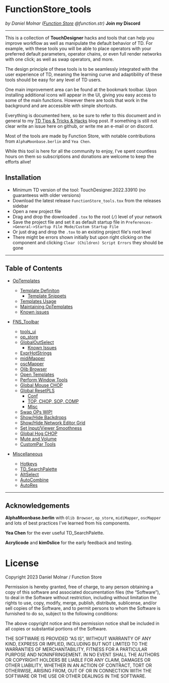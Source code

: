 # FunctionStore_tools

*by Daniel Molnar ([Function Store](https://linktr.ee/function.str) @function.str)* **Join my Discord**

---

This is a collection of **TouchDesigner** hacks and tools that can help you improve workflow as well as manipulate the default behavior of TD.
For example, with these tools you will be able to place operators with your preferred default parameters, operator chains, or even full render networks with one click; as well as swap operators, and more. 

The design principle of these tools is to be seamlessly integrated with the user experience of TD, meaning the learning curve and adaptibility of these tools should be easy for any level of TD users.

One main improvement area can be found at the bookmark toolbar. Upon installing additional icons will appear in the UI, giving you easy access to some of the main functions. However there are tools that work in the background and are accessible with simple shortcuts. 

Everything is documented here, so be sure to refer to this document and in general to my [TD Tips & Tricks & Hacks]() blog post. If something is still not clear write an issue here on github, or write me an e-mail or on discord.

Most of the tools are made by Function Store, with notable contributions from `AlphaMoonbase.berlin` and `Yea Chen`.  

While this tool is here for all the community to enjoy, I've spent countless hours on them so subscriptions and donations are welcome to keep the efforts alive!

## Installation

- Minimum TD version of the tool: TouchDesigner.2022.33910 (no guaranteess with older versions)
- Download the latest release `FunctionStore_tools.tox` from the releases sidebar
- Open a new project file
- Drag and drop the downloaded `.tox` to the root (`/`) level of your network
- Save the project file and set it as default startup file in `Preferences->General->Startup File Mode/Custom Startup File`
- Or just drag and drop the `.tox` to an existing project file's root level
- There might be errors shown initially but upon right clicking on the component and clicking `Clear (Children) Script Errors` they should be gone

---

## Table of Contents

- [OpTemplates](https://github.com/function-store/FunctionStore_tools/wiki/01.-OpTemplates)
    - [Template Definiton](https://github.com/function-store/FunctionStore_tools/wiki/01.-OpTemplates#template-definiton)
      - [Template Snippets](https://github.com/function-store/FunctionStore_tools/wiki/01.-OpTemplates#template-snippets)
    - [Templates Usage](https://github.com/function-store/FunctionStore_tools/wiki/01.-OpTemplates#templates-usage)
    - [Maintaining OpTemplates](https://github.com/function-store/FunctionStore_tools/wiki/01.-OpTemplates#maintaining-optemplates)
    - [Known issues](https://github.com/function-store/FunctionStore_tools/wiki/01.-OpTemplates#known-issues)

- [FNS_Toolbar](https://github.com/function-store/FunctionStore_tools/wiki/02.-FNS_Toolbar)
    - [tools_ui](https://github.com/function-store/FunctionStore_tools/wiki/02.-FNS_Toolbar#tools_ui)
    - [op_store](https://github.com/function-store/FunctionStore_tools/wiki/02.-FNS_Toolbar#op_store)
    - [GlobalOutSelect](https://github.com/function-store/FunctionStore_tools/wiki/02.-FNS_Toolbar#globaloutselect)
      - [Known Issues](https://github.com/function-store/FunctionStore_tools/wiki/02.-FNS_Toolbar#known-issues)
    - [ExprHotStrings](https://github.com/function-store/FunctionStore_tools/wiki/02.-FNS_Toolbar#exprhotstrings)
    - [midiMapper](https://github.com/function-store/FunctionStore_tools/wiki/02.-FNS_Toolbar#midimapper)
    - [oscMapper](https://github.com/function-store/FunctionStore_tools/wiki/02.-FNS_Toolbar#oscmapper)
    - [Olib Browser](https://github.com/function-store/FunctionStore_tools/wiki/02.-FNS_Toolbar#olib-browser)
    - [Open Templates](https://github.com/function-store/FunctionStore_tools/wiki/02.-FNS_Toolbar#open-templates)
    - [Perform Window Tools](https://github.com/function-store/FunctionStore_tools/wiki/02.-FNS_Toolbar#perform-window-tools)
    - [Global Mouse CHOP](https://github.com/function-store/FunctionStore_tools/wiki/02.-FNS_Toolbar#global-mouse-chop)
    - [Global ResetPLS](https://github.com/function-store/FunctionStore_tools/wiki/02.-FNS_Toolbar#global-resetpls)
      - [Conf](https://github.com/function-store/FunctionStore_tools/wiki/02.-FNS_Toolbar#conf)
      - [TOP, CHOP, SOP, COMP](https://github.com/function-store/FunctionStore_tools/wiki/02.-FNS_Toolbar#top-chop-sop-comp)
      - [Misc](https://github.com/function-store/FunctionStore_tools/wiki/02.-FNS_Toolbar#misc)
    - [Swap OPs WIP!](https://github.com/function-store/FunctionStore_tools/wiki/02.-FNS_Toolbar#swap-ops-wip)
    - [Show/Hide Backdrops](https://github.com/function-store/FunctionStore_tools/wiki/02.-FNS_Toolbar#showhide-backdrops)
    - [Show/Hide Network Editor Grid](https://github.com/function-store/FunctionStore_tools/wiki/02.-FNS_Toolbar#showhide-network-editor-grid)
    - [Set Input/Viewer Smoothness](https://github.com/function-store/FunctionStore_tools/wiki/02.-FNS_Toolbar#set-inputviewer-smoothness)
    - [Global Hog CHOP](https://github.com/function-store/FunctionStore_tools/wiki/02.-FNS_Toolbar#global-hog-chop)
    - [Mute and Volume](https://github.com/function-store/FunctionStore_tools/wiki/02.-FNS_Toolbar#mute-and-volume)
    - [CustomPar Tools](https://github.com/function-store/FunctionStore_tools/wiki/02.-FNS_Toolbar#custompar-tools)

- [Miscellaneous](https://github.com/function-store/FunctionStore_tools/wiki/03.-Miscellaneous)
    - [Hotkeys](https://github.com/function-store/FunctionStore_tools/wiki/03.-Miscellaneous#hotkeys)
    - [TD_SearchPalette](https://github.com/function-store/FunctionStore_tools/wiki/03.-Miscellaneous#td_searchpalette)
    - [AltSelect](https://github.com/function-store/FunctionStore_tools/wiki/03.-Miscellaneous#altselect)
    - [AutoCombine](https://github.com/function-store/FunctionStore_tools/wiki/03.-Miscellaneous#autocombine)
    - [AutoRes](https://github.com/function-store/FunctionStore_tools/wiki/03.-Miscellaneous#autores)

---

## Acknowledgements

**AlphaMoonbase.berlin** with `Olib Browser`, `op_store`, `midiMapper`, `oscMapper` and lots of best practices I've learned from his components.

**Yea Chen** for the ever useful TD_SearchPalette.

**Acrylicode** and **kim0slice** for the early feedback and testing.

# License

Copyright 2023 Daniel Molnar / Function Store

Permission is hereby granted, free of charge, to any person obtaining a copy of this software and associated documentation files (the “Software”), to deal in the Software without restriction, including without limitation the rights to use, copy, modify, merge, publish, distribute, sublicense, and/or sell copies of the Software, and to permit persons to whom the Software is furnished to do so, subject to the following conditions:

The above copyright notice and this permission notice shall be included in all copies or substantial portions of the Software.

THE SOFTWARE IS PROVIDED “AS IS”, WITHOUT WARRANTY OF ANY KIND, EXPRESS OR IMPLIED, INCLUDING BUT NOT LIMITED TO THE WARRANTIES OF MERCHANTABILITY, FITNESS FOR A PARTICULAR PURPOSE AND NONINFRINGEMENT. IN NO EVENT SHALL THE AUTHORS OR COPYRIGHT HOLDERS BE LIABLE FOR ANY CLAIM, DAMAGES OR OTHER LIABILITY, WHETHER IN AN ACTION OF CONTRACT, TORT OR OTHERWISE, ARISING FROM, OUT OF OR IN CONNECTION WITH THE SOFTWARE OR THE USE OR OTHER DEALINGS IN THE SOFTWARE.

